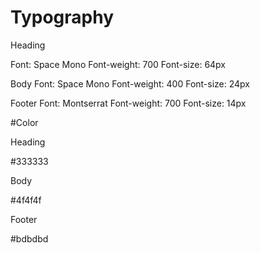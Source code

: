 # Typography

Heading

Font: Space Mono
Font-weight: 700
Font-size: 64px

Body
Font: Space Mono
Font-weight: 400
Font-size: 24px

Footer
Font: Montserrat
Font-weight: 700
Font-size: 14px


#Color

Heading

#333333

Body

#4f4f4f

Footer

#bdbdbd
